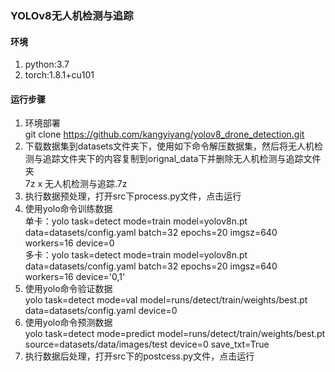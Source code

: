 ### YOLOv8无人机检测与追踪

#### 环境
1. python:3.7  
2. torch:1.8.1+cu101

#### 运行步骤
1. 环境部署  
git clone https://github.com/kangyiyang/yolov8_drone_detection.git  
2. 下载数据集到datasets文件夹下，使用如下命令解压数据集，然后将无人机检测与追踪文件夹下的内容复制到orignal_data下并删除无人机检测与追踪文件夹  
7z x 无人机检测与追踪.7z
3. 执行数据预处理，打开src下process.py文件，点击运行
4. 使用yolo命令训练数据  
单卡：yolo task=detect mode=train model=yolov8n.pt data=datasets/config.yaml batch=32 epochs=20 imgsz=640 workers=16 device=0  
多卡：yolo task=detect mode=train model=yolov8n.pt data=datasets/config.yaml batch=32 epochs=20 imgsz=640 workers=16 device=\'0,1\'
5. 使用yolo命令验证数据  
yolo task=detect mode=val model=runs/detect/train/weights/best.pt data=datasets/config.yaml device=0  
6. 使用yolo命令预测数据  
yolo task=detect mode=predict model=runs/detect/train/weights/best.pt source=datasets/data/images/test device=0 save_txt=True
7. 执行数据后处理，打开src下的postcess.py文件，点击运行

